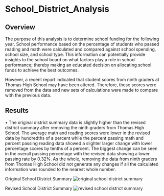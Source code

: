 # School_District_Analysis

## Overview
The purpose of this analysis is to determine school funding for the following year. School performance based on the percentage of students who passed reading and math were calculated and compared against school spending, school size, and school type. This information can potentially provide insights to the school board on what factors play a role in school performance; thereby making an educated decision on allocating school funds to achieve the best outcomes.

However, a recent report indicated that student scores from ninth graders at Thomas High School may have been altered. Therefore, these scores were removed from the data and new sets of calculations were made to compare with the previous data.

## Results
•	The original district summary data is slightly higher than the revised district summary after removing the ninth graders from Thomas High School.  The average math and reading scores were lower in the revised data by hundredths of a percent while the percent passing math and percent passing reading data showed a slighter larger change with lower percentage scores by tenths of a percent. The biggest change can be seen in the overall passing percentage with the revised data showing a lower passing rate by 0.32%. As the whole, removing the data from ninth graders from Thomas High School did not generate any changes if all the calculated information was rounded to the nearest whole number.

Original School District Summary
![original school district summary](https://user-images.githubusercontent.com/89353378/137559230-2b970faa-6b91-4746-b7cf-203a40199f85.png)

Revised School District Summary
![revised school district summary](https://user-images.githubusercontent.com/89353378/137559408-5d9c9973-73ad-46f6-a9ec-6928ce72148e.PNG)

